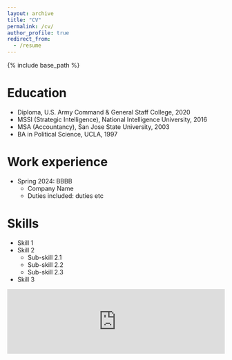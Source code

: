 ```yaml
---
layout: archive
title: "CV"
permalink: /cv/
author_profile: true
redirect_from:
  - /resume
---
```


{% include base_path %}

Education
======

* Diploma, U.S. Army Command & General Staff College, 2020
* MSSI (Strategic Intelligence), National Intelligence University, 2016
* MSA (Accountancy), San Jose State University, 2003
* BA in Political Science, UCLA, 1997

Work experience
======
* Spring 2024: BBBB
  * Company Name
  * Duties included: duties etc


Skills
======
* Skill 1
* Skill 2
  * Sub-skill 2.1
  * Sub-skill 2.2
  * Sub-skill 2.3
* Skill 3


<embed src="https://sethlabadie.github.io/files/Resume_Labadie_20250521_Data_Scientist.pdf" type="application/pdf" width="100%" />
